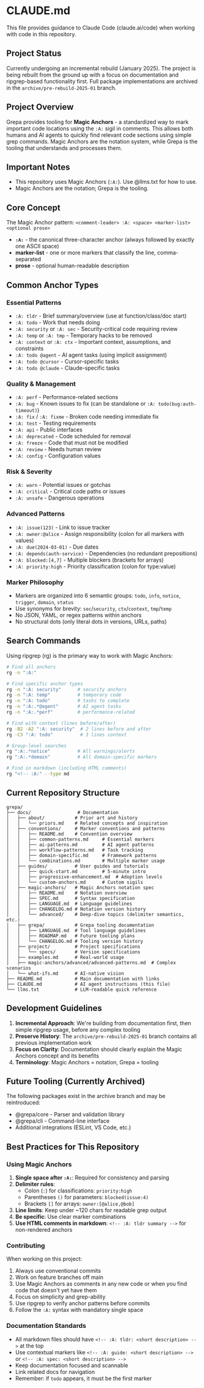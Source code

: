 <!-- :A: tldr: Claude Code configuration and development guidelines -->

# CLAUDE.md

This file provides guidance to Claude Code (claude.ai/code) when working with code in this repository.

## Project Status

Currently undergoing an incremental rebuild (January 2025). The project is being rebuilt from the ground up with a focus on documentation and ripgrep-based functionality first. Full package implementations are archived in the `archive/pre-rebuild-2025-01` branch.

## Project Overview

Grepa provides tooling for **Magic Anchors** - a standardized way to mark important code locations using the `:A:` sigil in comments. This allows both humans and AI agents to quickly find relevant code sections using simple grep commands. Magic Anchors are the notation system, while Grepa is the tooling that understands and processes them.

## Important Notes

- This repository uses Magic Anchors (`:A:`). Use @llms.txt for how to use.
- Magic Anchors are the notation; Grepa is the tooling.

## Core Concept

The Magic Anchor pattern: `<comment-leader> :A: <space> <marker-list> <optional prose>`

- **`:A:`** - the canonical three-character anchor (always followed by exactly one ASCII space)
- **marker-list** - one or more markers that classify the line, comma-separated
- **prose** - optional human-readable description

## Common Anchor Types

### Essential Patterns

- `:A: tldr` - Brief summary/overview (use at function/class/doc start)
- `:A: todo` - Work that needs doing
- `:A: security` or `:A: sec` - Security-critical code requiring review
- `:A: temp` or `:A: tmp` - Temporary hacks to be removed
- `:A: context` or `:A: ctx` - Important context, assumptions, and constraints
- `:A: todo @agent` - AI agent tasks (using implicit assignment)
- `:A: todo @cursor` - Cursor-specific tasks
- `:A: todo @claude` - Claude-specific tasks

### Quality & Management

- `:A: perf` - Performance-related sections
- `:A: bug` - Known issues to fix (can be standalone or `:A: todo(bug:auth-timeout)`)
- `:A: fix` / `:A: fixme` - Broken code needing immediate fix
- `:A: test` - Testing requirements
- `:A: api` - Public interfaces
- `:A: deprecated` - Code scheduled for removal
- `:A: freeze` - Code that must not be modified
- `:A: review` - Needs human review
- `:A: config` - Configuration values

### Risk & Severity

- `:A: warn` - Potential issues or gotchas
- `:A: critical` - Critical code paths or issues
- `:A: unsafe` - Dangerous operations

### Advanced Patterns

- `:A: issue(123)` - Link to issue tracker
- `:A: owner:@alice` - Assign responsibility (colon for all markers with values)
- `:A: due(2024-03-01)` - Due dates
- `:A: depends(auth-service)` - Dependencies (no redundant prepositions)
- `:A: blocked:[4,7]` - Multiple blockers (brackets for arrays)
- `:A: priority:high` - Priority classification (colon for type:value)

### Marker Philosophy

- Markers are organized into 6 semantic groups: `todo`, `info`, `notice`, `trigger`, `domain`, `status`
- Use synonyms for brevity: `sec`/`security`, `ctx`/`context`, `tmp`/`temp`
- No JSON, YAML, or regex patterns within anchors
- No structural dots (only literal dots in versions, URLs, paths)

## Search Commands

Using ripgrep (rg) is the primary way to work with Magic Anchors:

```bash
# Find all anchors
rg -n ":A:"

# Find specific anchor types
rg -n ":A: security"      # security anchors
rg -n ":A: temp"          # temporary code
rg -n ":A: todo"          # tasks to complete
rg -n ":A:.*@agent"       # AI agent tasks
rg -n ":A:.*perf"         # performance-related

# Find with context (lines before/after)
rg -B2 -A2 ":A: security"  # 2 lines before and after
rg -C3 ":A: todo"          # 3 lines context

# Group-level searches
rg ":A:.*notice"          # All warnings/alerts
rg ":A:.*domain"          # All domain-specific markers

# Find in markdown (including HTML comments)
rg "<!-- :A:" --type md
```

## Current Repository Structure

```
grepa/
├── docs/                 # Documentation
│   ├── about/           # Prior art and history
│   │   └── priors.md    # Related concepts and inspiration
│   ├── conventions/     # Marker conventions and patterns
│   │   ├── README.md    # Convention overview
│   │   ├── common-patterns.md     # Essential markers
│   │   ├── ai-patterns.md         # AI agent patterns
│   │   ├── workflow-patterns.md   # Task tracking
│   │   ├── domain-specific.md     # Framework patterns
│   │   └── combinations.md        # Multiple marker usage
│   ├── guides/          # User guides and tutorials
│   │   ├── quick-start.md         # 5-minute intro
│   │   ├── progressive-enhancement.md  # Adoption levels
│   │   └── custom-anchors.md      # Custom sigils
│   ├── magic-anchors/   # Magic Anchors notation spec
│   │   ├── README.md    # Notation overview
│   │   ├── SPEC.md      # Syntax specification
│   │   ├── LANGUAGE.md  # Language guidelines
│   │   ├── CHANGELOG.md # Notation version history
│   │   └── advanced/    # Deep-dive topics (delimiter semantics, etc.)
│   ├── grepa/           # Grepa tooling documentation
│   │   ├── LANGUAGE.md  # Tool language guidelines
│   │   ├── ROADMAP.md   # Future tooling plans
│   │   └── CHANGELOG.md # Tooling version history
│   ├── project/         # Project specifications
│   │   └── specs/       # Version specifications
│   ├── examples.md      # Real-world usage
│   ├── magic-anchors/advanced/advanced-patterns.md  # Complex scenarios
│   └── what-ifs.md      # AI-native vision
├── README.md            # Main documentation with links
├── CLAUDE.md            # AI agent instructions (this file)
└── llms.txt             # LLM-readable quick reference
```

## Development Guidelines

1. **Incremental Approach**: We're building from documentation first, then simple ripgrep usage, before any complex tooling
2. **Preserve History**: The `archive/pre-rebuild-2025-01` branch contains all previous implementation work
3. **Focus on Clarity**: Documentation should clearly explain the Magic Anchors concept and its benefits
4. **Terminology**: Magic Anchors = notation, Grepa = tooling

## Future Tooling (Currently Archived)

The following packages exist in the archive branch and may be reintroduced:

- @grepa/core - Parser and validation library
- @grepa/cli - Command-line interface
- Additional integrations (ESLint, VS Code, etc.)

## Best Practices for This Repository

### Using Magic Anchors

1. **Single space after `:A:`**: Required for consistency and parsing
2. **Delimiter rules**:
   - Colon (`:`) for classifications: `priority:high`
   - Parentheses `()` for parameters: `blocked(issue:4)`
   - Brackets `[]` for arrays: `owner:[@alice,@bob]`
3. **Line limits**: Keep under ~120 chars for readable grep output
4. **Be specific**: Use clear marker combinations
5. **Use HTML comments in markdown**: `<!-- :A: tldr summary -->` for non-rendered anchors

### Contributing

When working on this project:

1. Always use conventional commits
2. Work on feature branches off main
3. Use Magic Anchors as comments in any new code or when you find code that doesn't yet have them
4. Focus on simplicity and grep-ability
5. Use ripgrep to verify anchor patterns before commits
6. Follow the `:A:` syntax with mandatory single space

### Documentation Standards

- All markdown files should have `<!-- :A: tldr: <short description> -->` at the top
- Use contextual markers like `<!-- :A: guide: <short description> -->` or `<!-- :A: spec: <short description> -->`
- Keep documentation focused and scannable
- Link related docs for navigation
- Remember: if `todo` appears, it must be the first marker

